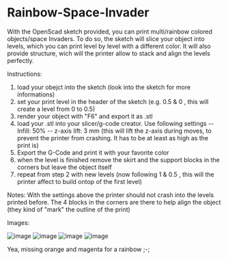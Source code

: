 # Rainbow-Space-Invader


With the OpenScad sketch provided, you can print multi/rainbow colored objects/space Invaders. To do so, the sketch will slice your object into levels, which you can print level by level with a different color. It will also provide structure, wich will the printer allow to stack and align the levels perfectly.

Instructions:

1. load your obejct into the sketch (look into the sketch for more informations)
2. set your print level in the header of the sketch (e.g. 0.5 & 0 , this will create a level from 0 to 0.5)
3. render your object with "F6" and export it as .stl
4. load your .stl into your slicer/g-code creator. Use following settings
        -- Infill: 50%
        -- z-axis lift: 3 mm (this will lift the z-axis during moves, to prevent the printer from crashing. It has to be at least as high as the print is)
5. Export the G-Code and print it with your favorite color
6. when the level is finished remove the skirt and the support blocks in the corners but leave the object itself
7. repeat from step 2 with new levels (now following 1 & 0.5 , this will the printer affect to build ontop of the first     level)

Notes: With the settings above the printer should not crash into the levels printed before.
       The 4 blocks in the corners are there to help align the object (they kind of "mark" the outline of the print)
       
Images:

![image](http://s17.postimg.org/nmlbjt4in/IMG_20150403_223729_Edit.jpg)
![image](http://s27.postimg.org/9cd8bf6nn/IMG_20150403_223710_Edit.jpg)
![image](http://s27.postimg.org/r2jia79mb/IMG_20150403_223758_Edit.jpg)
![image](http://s22.postimg.org/svs8o84ch/IMG_20150403_223744_Edit.jpg)

Yea, missing orange and magenta for a rainbow ;-;
